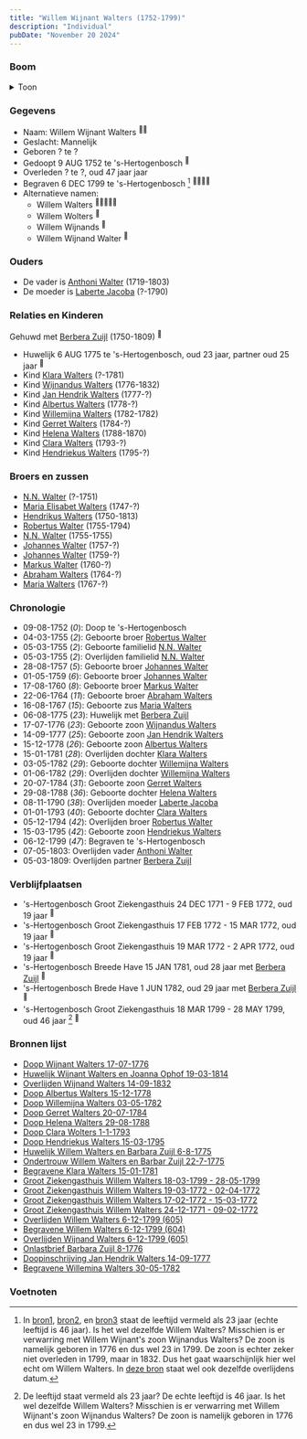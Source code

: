 ```yaml
---
title: "Willem Wijnant Walters (1752-1799)"
description: "Individual"
pubDate: "November 20 2024"
---
```


### Boom
<details><summary>Toon</summary>

![test](https://www.plantuml.com/plantuml/svg/hLPTRzem57tthxXQ7_g4bCIOX0grXGxQiQwhjdNLDasLatYGOfpA3gfGnN_VXPYF9gnpfxtXZ-jpxZdtNd9g2gwBsLGICydK0zTy2Z5F9YETprHwbijSGw6vCdWaL476MIeWoNGYHVbRJ1-AEKp5D1RQb5kc45hanVn1a9rN4ycDWIS20BrSfq9_6MV9H0bZEfqfpzJnCL2o8EGGhbTGXfGHRxgg6ESgWrikyU4tm0syypoV-W07VJfWWnw--lGh4p9TGESevl7yBiwBGegZOsZ2s_uP-A7VXfETIsOoa_AEg_GkqRanSOuyy7O87xhVm8yyYhSNQmAN77Ch10nvaiTyIo100eDUd_Rf2mHEN70ZkFhu5LcsFJWqZGj4oqT2nRb9nbiQdQD7aQQP6c40W-7D9GOqMoiw0y_pcYquaDbeNCo5bFaZKbeGgrEZOMyGotkxOIDnOtaKU6IDTfj9AQPmczqhhWehljaa7tYmiUtlBhIXUtEET5dWeaRBUjPkhrnOC-e9ZJvm-3xBxkMMYE_YWhyMZ7ak31ZMmQTb7RGT_MZP14EszOFM_TXeknGrdPcQh9vJKVkXpIPikMJZD-5p_nhJGUV_d4vNBgjy3oVQTEB4h6jXvCBfPBV1peNMOa-D1Ix0M8cb657prS0NGWh5wy3KfQQ2TLL7JXdxNYbG5BxKv6SIXsNT0kPKv33iNYtxXlw342hLcPZiiJzmjN_LCc6RlHgy73NBdgY1CoSdQ3csmyXflA1CDrVhsniIx_SApyB_DkEN8sXbJ-JluWwvWbBzIGszvJb9Rzix34Euu5oZbgu6s4c-_ZkWn4xKxOQTP0qxdPwlQVFvEWWgwqeyPPNpIZoht6VXytNB8tP8DdxWbqOgrCyD4JkfAWV8o4wIwe7DbTQUOiHsN3MYn0Xg6AnyYjMUGlgsXYe7c0SvHS_ni-it)
</details>

### Gegevens
- Naam: Willem Wijnant Walters <sup><a href="../s00163/" style="text-decoration:none" title="Huwelijk Wijnant Walters en Joanna Ophof 19-03-1814">:link:</a><a href="../s00166/" style="text-decoration:none" title="Doop Helena Walters 29-08-1788">:link:</a></sup>
- Geslacht: Mannelijk
- Geboren ? te ? 
- Gedoopt 9 AUG 1752 te 's-Hertogenbosch <sup><a href="../s00180/" style="text-decoration:none" title="Doop Willem Wijnand Walter 9-8-1752">:link:</a></sup>
- Overleden ? te ?, oud 47 jaar jaar 
- Begraven 6 DEC 1799 te 's-Hertogenbosch [^1] <sup><a href="../s00163/" style="text-decoration:none" title="Huwelijk Wijnant Walters en Joanna Ophof 19-03-1814">:link:</a><a href="../s00184/" style="text-decoration:none" title="Overlijden Willem Walters 6-12-1799 (605)">:link:</a><a href="../s00259/" style="text-decoration:none" title="Begravene Willem Walters 6-12-1799 (604)">:link:</a><a href="../s00260/" style="text-decoration:none" title="Overlijden Wijnand Walters 6-12-1799 (605)">:link:</a></sup>
- Alternatieve namen:
  - Willem Walters <sup><a href="../s00179/" style="text-decoration:none" title="Ondertrouw Willem Walters en Barbar Zuijl 22-7-1775">:link:</a><a href="../s00182/" style="text-decoration:none" title="Doop Albertus Walters 15-12-1778">:link:</a><a href="../s00165/" style="text-decoration:none" title="Doop Gerret Walters 20-07-1784">:link:</a><a href="../s00167/" style="text-decoration:none" title="Doop Hendriekus Walters 15-03-1795">:link:</a><a href="../s00178/" style="text-decoration:none" title="Huwelijk Willem Walters en Barbara Zuijl 6-8-1775">:link:</a></sup>
  - Willem Wolters <sup><a href="../s00183/" style="text-decoration:none" title="Doop Clara Wolters 1-1-1793">:link:</a></sup>
  - Willem Wijnands <sup><a href="../s00245/" style="text-decoration:none" title="Doop Willemijna Walters 03-05-1782">:link:</a></sup>
  - Willem Wijnand Walter <sup><a href="../s00180/" style="text-decoration:none" title="Doop Willem Wijnand Walter 9-8-1752">:link:</a></sup>

### Ouders
- De vader is [Anthoni Walter](../i00131/) (1719-1803)
- De moeder is [Laberte Jacoba](../i00132/) (?-1790)

### Relaties en Kinderen

Gehuwd met [Berbera Zuijl](../i00121/) (1750-1809) <sup><a href="../s00178/" style="text-decoration:none" title="Huwelijk Willem Walters en Barbara Zuijl 6-8-1775">:link:</a></sup>
- Huwelijk 6 AUG 1775 te 's-Hertogenbosch, oud 23 jaar, partner oud 25 jaar <sup><a href="../s00178/" style="text-decoration:none" title="Huwelijk Willem Walters en Barbara Zuijl 6-8-1775">:link:</a></sup>
- Kind [Klara Walters](../i00157/) (?-1781)
- Kind [Wijnandus Walters](../i00101/) (1776-1832)
- Kind [Jan Hendrik Walters](../i00160/) (1777-?)
- Kind [Albertus Walters](../i00134/) (1778-?)
- Kind [Willemijna Walters](../i00153/) (1782-1782)
- Kind [Gerret Walters](../i00122/) (1784-?)
- Kind [Helena Walters](../i00123/) (1788-1870)
- Kind [Clara Walters](../i00135/) (1793-?)
- Kind [Hendriekus Walters](../i00124/) (1795-?)

### Broers en zussen
- [N.N. Walter](../i00143/) (?-1751)
- [Maria Elisabet Walters](../i00147/) (1747-?)
- [Hendrikus Walters](../i00139/) (1750-1813)
- [Robertus Walter](../i00140/) (1755-1794)
- [N.N. Walter](../i00173/) (1755-1755)
- [Johannes Walter](../i00141/) (1757-?)
- [Johannes Walter](../i00146/) (1759-?)
- [Markus Walter](../i00144/) (1760-?)
- [Abraham Walters](../i00133/) (1764-?)
- [Maria Walters](../i00138/) (1767-?)

### Chronologie
- 09-08-1752 (<i>0</i>): Doop te 's-Hertogenbosch
- 04-03-1755 (<i>2</i>): Geboorte broer [Robertus Walter](../i00140/)
- 05-03-1755 (<i>2</i>): Geboorte familielid [N.N. Walter](../i00173/)
- 05-03-1755 (<i>2</i>): Overlijden familielid [N.N. Walter](../i00173/)
- 28-08-1757 (<i>5</i>): Geboorte broer [Johannes Walter](../i00141/)
- 01-05-1759 (<i>6</i>): Geboorte broer [Johannes Walter](../i00146/)
- 17-08-1760 (<i>8</i>): Geboorte broer [Markus Walter](../i00144/)
- 22-06-1764 (<i>11</i>): Geboorte broer [Abraham Walters](../i00133/)
- 16-08-1767 (<i>15</i>): Geboorte zus [Maria Walters](../i00138/)
- 06-08-1775 (<i>23</i>): Huwelijk met [Berbera Zuijl](../i00121/)
- 17-07-1776 (<i>23</i>): Geboorte zoon [Wijnandus Walters](../i00101/)
- 14-09-1777 (<i>25</i>): Geboorte zoon [Jan Hendrik Walters](../i00160/)
- 15-12-1778 (<i>26</i>): Geboorte zoon [Albertus Walters](../i00134/)
- 15-01-1781 (<i>28</i>): Overlijden dochter [Klara Walters](../i00157/)
- 03-05-1782 (<i>29</i>): Geboorte dochter [Willemijna Walters](../i00153/)
- 01-06-1782 (<i>29</i>): Overlijden dochter [Willemijna Walters](../i00153/)
- 20-07-1784 (<i>31</i>): Geboorte zoon [Gerret Walters](../i00122/)
- 29-08-1788 (<i>36</i>): Geboorte dochter [Helena Walters](../i00123/)
- 08-11-1790 (<i>38</i>): Overlijden moeder [Laberte Jacoba](../i00132/)
- 01-01-1793 (<i>40</i>): Geboorte dochter [Clara Walters](../i00135/)
- 05-12-1794 (<i>42</i>): Overlijden broer [Robertus Walter](../i00140/)
- 15-03-1795 (<i>42</i>): Geboorte zoon [Hendriekus Walters](../i00124/)
- 06-12-1799 (<i>47</i>): Begraven te 's-Hertogenbosch
- 07-05-1803: Overlijden vader [Anthoni Walter](../i00131/)
- 05-03-1809: Overlijden partner [Berbera Zuijl](../i00121/)

### Verblijfplaatsen
- 's-Hertogenbosch Groot Ziekengasthuis 24 DEC 1771 - 9 FEB 1772, oud 19 jaar  <sup><a href="../s00252/" style="text-decoration:none" title="Groot Ziekengasthuis Willem Walters 24-12-1771 - 09-02-1772">:link:</a></sup>
- 's-Hertogenbosch Groot Ziekengasthuis 17 FEB 1772 - 15 MAR 1772, oud 19 jaar  <sup><a href="../s00253/" style="text-decoration:none" title="Groot Ziekengasthuis Willem Walters 17-02-1772 - 15-03-1772">:link:</a></sup>
- 's-Hertogenbosch Groot Ziekengasthuis 19 MAR 1772 - 2 APR 1772, oud 19 jaar  <sup><a href="../s00254/" style="text-decoration:none" title="Groot Ziekengasthuis Willem Walters 19-03-1772 - 02-04-1772">:link:</a></sup>
- 's-Hertogenbosch Breede Have 15 JAN 1781, oud 28 jaar met [Berbera Zuijl](../i00121/) <sup><a href="../s00257/" style="text-decoration:none" title="Begravene Klara Walters 15-01-1781">:link:</a></sup>
- 's-Hertogenbosch Brede Have 1 JUN 1782, oud 29 jaar met [Berbera Zuijl](../i00121/) <sup><a href="../s00255/" style="text-decoration:none" title="Begravene Willemijna Walters 01-06-1782">:link:</a></sup>
- 's-Hertogenbosch Groot Ziekengasthuis 18 MAR 1799 - 28 MAY 1799, oud 46 jaar  [^2] <sup><a href="../s00258/" style="text-decoration:none" title="Groot Ziekengasthuis Willem Walters 18-03-1799 - 28-05-1799">:link:</a></sup>

### Bronnen lijst
- [Doop Wijnant Walters 17-07-1776](../s00164/)
- [Huwelijk Wijnant Walters en Joanna Ophof 19-03-1814](../s00163/)
- [Overlijden Wijnand Walters 14-09-1832](../s00175/)
- [Doop Albertus Walters 15-12-1778](../s00182/)
- [Doop Willemijna Walters 03-05-1782](../s00245/)
- [Doop Gerret Walters 20-07-1784](../s00165/)
- [Doop Helena Walters 29-08-1788](../s00166/)
- [Doop Clara Wolters 1-1-1793](../s00183/)
- [Doop Hendriekus Walters 15-03-1795](../s00167/)
- [Huwelijk Willem Walters en Barbara Zuijl 6-8-1775](../s00178/)
- [Ondertrouw Willem Walters en Barbar Zuijl 22-7-1775](../s00179/)
- [Begravene Klara Walters 15-01-1781](../s00257/)
- [Groot Ziekengasthuis Willem Walters 18-03-1799 - 28-05-1799](../s00258/)
- [Groot Ziekengasthuis Willem Walters 19-03-1772 - 02-04-1772](../s00254/)
- [Groot Ziekengasthuis Willem Walters 17-02-1772 - 15-03-1772](../s00253/)
- [Groot Ziekengasthuis Willem Walters 24-12-1771 - 09-02-1772](../s00252/)
- [Overlijden Willem Walters 6-12-1799 (605)](../s00184/)
- [Begravene Willem Walters 6-12-1799 (604)](../s00259/)
- [Overlijden Wijnand Walters 6-12-1799 (605)](../s00260/)
- [Onlastbrief Barbara Zuijl 8-1776](../s00185/)
- [Doopinschrijving Jan Hendrik Walters 14-09-1777 ](../s00265/)
- [Begravene  Willemina Walters 30-05-1782](../s00291/)

### Voetnoten
[^1]: In [bron1](../s00184), [bron2](../s00259), en [bron3](../s00260) staat de leeftijd vermeld als 23 jaar (echte leeftijd is 46 jaar).
Is het wel dezelfde Willem Walters?
Misschien is er verwarring met Willem Wijnant's zoon Wijnandus Walters? De zoon is namelijk
geboren in 1776 en dus wel 23 in 1799. De zoon is echter zeker niet overleden in 1799, maar in 1832. Dus het gaat waarschijnlijk hier wel echt om Willem Walters.
In [deze bron](../s00163) staat wel ook dezelfde overlijdens datum.

[^2]: De leeftijd staat vermeld als 23 jaar? De echte leeftijd is 46 jaar. Is het wel dezelfde Willem Walters?
Misschien is er verwarring met Willem Wijnant's zoon Wijnandus Walters? De zoon is namelijk
geboren in 1776 en dus wel 23 in 1799.

